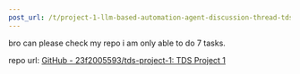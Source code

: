 ```yaml
---
post_url: /t/project-1-llm-based-automation-agent-discussion-thread-tds-jan-2025/164277/339
---
```

bro can please check my repo i am only able to do 7 tasks.

repo url: [GitHub - 23f2005593/tds-project-1: TDS Project 1](https://github.com/23f2005593/tds-project-1)